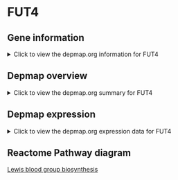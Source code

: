 <h1>FUT4</h1>

<h2>Gene information</h2>
<details>
  <summary>Click to view the depmap.org information for FUT4</summary>
  <iframe src="https://depmap.org/portal/gene/FUT4?tab=about" style="border:none;width:100%;height:800px"></iframe>
</details>

<h2>Depmap overview</h2>
<details>
  <summary>Click to view the depmap.org summary for FUT4</summary>
  <iframe src="https://depmap.org/portal/gene/FUT4?tab=overview" style="border:none;width:100%;height:800px"></iframe>
</details>

<h2>Depmap expression</h2>
<details>
  <summary>Click to view the depmap.org expression data for FUT4</summary>
  <iframe src="https://depmap.org/portal/gene/FUT4?tab=characterization" style="border:none;width:100%;height:800px"></iframe>
</details>



<h2>Reactome Pathway diagram</h2>
<a href="https://reactome.org/PathwayBrowser/#/R-HSA-9037629">Lewis blood group biosynthesis</a>




